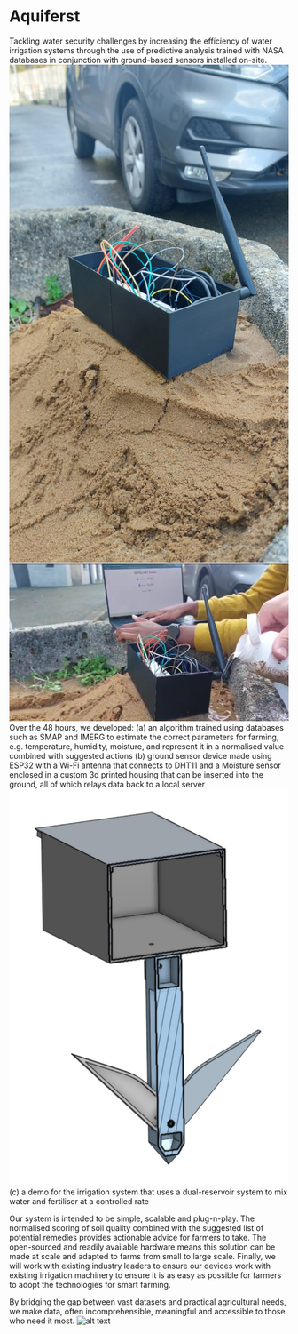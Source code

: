 # Aquiferst

Tackling water security challenges by increasing the efficiency of water irrigation systems through the use of predictive analysis trained with NASA databases in conjunction with ground-based sensors installed on-site.
![alt text](https://github.com/jb-labs-456/Aquiferst/blob/main/Media/Image%201.jpg)
![alt text](https://github.com/jb-labs-456/Aquiferst/blob/main/Media/Image%202.png)
Over the 48 hours, we developed:
(a) an algorithm trained using databases such as SMAP and IMERG to estimate the correct parameters for farming, e.g. temperature, humidity, moisture, and represent it in a normalised value combined with suggested actions
(b) ground sensor device made using ESP32 with a Wi-Fi antenna that connects to DHT11 and a Moisture sensor enclosed in a custom 3d printed housing that can be inserted into the ground, all of which relays data back to a local server
![alt text](https://github.com/jb-labs-456/Aquiferst/blob/main/Media/Image%203.jpg)
(c) a demo for the irrigation system that uses a dual-reservoir system to mix water and fertiliser at a controlled rate

Our system is intended to be simple, scalable and plug-n-play. The normalised scoring of soil quality combined with the suggested list of potential remedies provides actionable advice for farmers to take. The open-sourced and readily available hardware means this solution can be made at scale and adapted to farms from small to large scale. Finally, we will work with existing industry leaders to ensure our devices work with existing irrigation machinery to ensure it is as easy as possible for farmers to adopt the technologies for smart farming.

By bridging the gap between vast datasets and practical agricultural needs, we make data, often incomprehensible, meaningful and accessible to those who need it most.
![alt text](https://github.com/jb-labs-456/Aquiferst/blob/main/Media/Aquiferst%2Logo.jpg)
